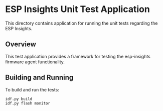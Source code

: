 # ESP Insights Unit Test Application

This directory contains application for running the unit tests regarding the ESP Insights.

## Overview

This test application provides a framework for testing the esp-insights firmware agent functionality.

## Building and Running

To build and run the tests:

```bash
idf.py build
idf.py flash monitor
```
